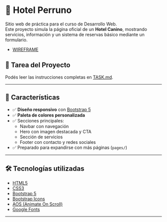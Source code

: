 # 🐶 Hotel Perruno

Sitio web de práctica para el curso de Desarrollo Web.  
Este proyecto simula la página oficial de un **Hotel Canino**, mostrando servicios, información y un sistema de reservas básico mediante un formulario.

- [WIREFRAME](https://whimsical.com/wireframe-hotel-perritos-HX7Gw8BdViAGqVokQBX3et)

## 📌 Tarea del Proyecto

Podés leer las instrucciones completas en [TASK.md](./TASK.md).

---

## 📌 Características

- ✅ **Diseño responsivo** con [Bootstrap 5](https://getbootstrap.com/)
- ✅ **Paleta de colores personalizada**
- ✅ Secciones principales:
  - Navbar con navegación
  - Hero con imagen destacada y CTA
  - Sección de servicios
  - Footer con contacto y redes sociales
- ✅ Preparado para expandirse con más páginas (`pages/`)

---

## 🛠️ Tecnologías utilizadas

- [HTML5](https://developer.mozilla.org/docs/Web/HTML)
- [CSS3](https://developer.mozilla.org/docs/Web/CSS)
- [Bootstrap 5](https://getbootstrap.com/)
- [Bootstrap Icons](https://icons.getbootstrap.com/)
- [AOS (Animate On Scroll)](https://michalsnik.github.io/aos/)
- [Google Fonts](https://fonts.google.com/)

---
